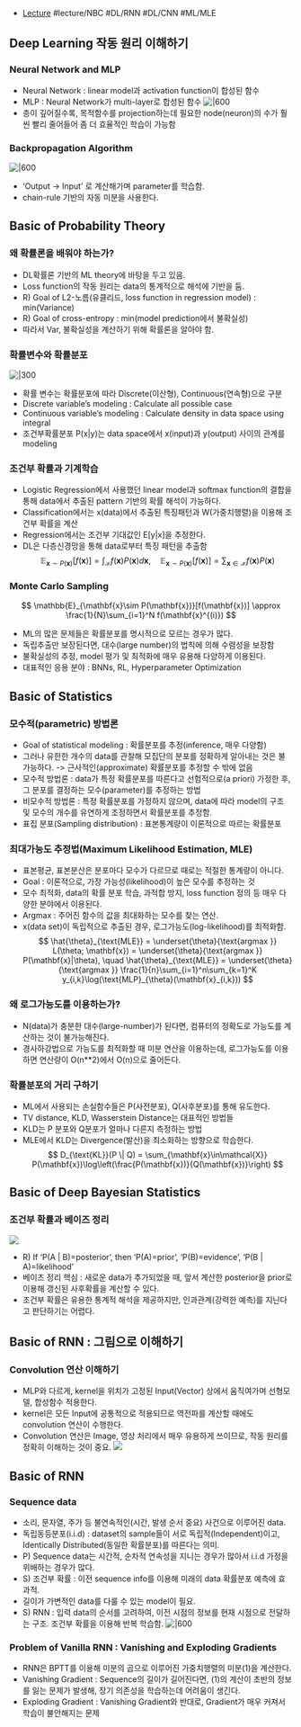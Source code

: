 - [Lecture](https://youtube.com/playlist?list=PLP37CSD8dyIZUftqc3ZFSaCyPe1ZepPXL&si=cYHWed5n1sYVhzJZ ) #lecture/NBC #DL/RNN #DL/CNN #ML/MLE
## Deep Learning 작동 원리 이해하기
### Neural Network and MLP
- Neural Network : linear model과 activation function이 합성된 함수
- MLP : Neural Network가 multi-layer로 합성된 함수
  ![|600](https://i.imgur.com/V2mUG5Z.png)
- 층이 깊어질수록, 목적함수를 projection하는데 필요한 node(neuron)의 수가 훨씬 빨리 줄어들어 좀 더 효율적인 학습이 가능함

### Backpropagation Algorithm
![|600](https://i.imgur.com/UW5SFec.png)
- ‘Output -> Input’ 로 계산해가며 parameter를 학습함.
- chain-rule 기반의 자동 미분을 사용한다.

## Basic of Probability Theory
### 왜 확률론을 배워야 하는가?
- DL확률론 기반의 ML theory에 바탕을 두고 있음.
- Loss function의 작동 원리는 data의 통계적으로 해석에 기반을 둠.
- R) Goal of L2-노름(유클리드, loss function in regression model) : min(Variance)
- R) Goal of cross-entropy : min(model prediction에서 불확실성)
- 따라서 Var, 불확실성을 계산하기 위해 확률론을 알아야 함.

### 확률변수와 확률분포
![|300](https://i.imgur.com/813o4vK.png)

- 확률 변수는 확률분포에 따라 Discrete(이산형), Continuous(연속형)으로 구분
- Discrete variable’s modeling : Calculate all possible case
- Continuous variable’s modeling : Calculate density in data space using integral
- 조건부확률분포 P(x|y)는 data space에서 x(input)과 y(output) 사이의 관계를 modeling

### 조건부 확률과 기계학습
- Logistic Regression에서 사용했던 linear model과 softmax function의 결합을 통해 data에서 추출된 pattern 기반의 확률 해석이 가능하다.
- Classification에서는 x(data)에서 추출된 특징패턴과 W(가중치행렬)을 이용해 조건부 확률을 계산
- Regression에서는 조건부 기대값인 E[y|x]을 추정한다.
- DL은 다층신경망을 통해 data로부터 특징 패턴을 추출함
$$
\mathbb{E}_{\mathbf{x}\sim P(\mathbf{x})}[f(\mathbf{x})] = \int_{\mathcal{X}} f(\mathbf{x})P(\mathbf{x})d\mathbf{x}, \quad \mathbb{E}_{\mathbf{x}\sim P(\mathbf{x})}[f(\mathbf{x})] = \sum_{\mathbf{x}\in\mathcal{X}} f(\mathbf{x})P(\mathbf{x})
$$

### Monte Carlo Sampling
$$
\mathbb{E}_{\mathbf{x}\sim P(\mathbf{x})}[f(\mathbf{x})] \approx \frac{1}{N}\sum_{i=1}^N f(\mathbf{x}^{(i)})
$$
- ML의 많은 문제들은 확률분포를 명시적으로 모르는 경우가 많다.
- 독립추출만 보장된다면, 대수(large number)의 법칙에 의해 수렴성을 보장함
- 불확실성의 추정, model 평가 및 최적화에 매우 유용해 다양하게 이용된다.
- 대표적인 응용 분야 : BNNs, RL, Hyperparameter Optimization

## Basic of Statistics
### 모수적(parametric) 방법론
- Goal of statistical modeling : 확률분포를 추정(inference, 매우 다양함)
- 그러나 유한한 개수의 data를 관찰해 모집단의 분포를 정확하게 알아내는 것은 불가능하다. -> 근사적인(approximate) 확률분포를 추정할 수 밖에 없음
- 모수적 방법론 : data가 특정 확률분포를 따른다고 선험적으로(a priori) 가정한 후, 그 분포를 결정하는 모수(parameter)를 추정하는 방법
- 비모수적 방법론 : 특정 확률분포를 가정하지 않으며, data에 따라 model의 구조 및 모수의 개수를 유연하게 조정하면서 확률분포를 추정함.
- 표집 분포(Sampling distribution) : 표본통계량이 이론적으로 따르는 확률분포

### 최대가능도 추정법(Maximum Likelihood Estimation, MLE)
- 표본평균, 표본분산은 분포마다 모수가 다르므로 때로는 적절한 통계량이 아니다.
- Goal : 이론적으로, 가장 가능성(likelihood)이 높은 모수를 추정하는 것
- 모수 최적화, data의 확률 분포 학습, 과적합 방지, loss function 정의 등 매우 다양한 분야에서 이용된다.
- Argmax : 주어진 함수의 값을 최대화하는 모수를 찾는 연산.
- x(data set)이 독립적으로 추출된 경우, 로그가능도(log-likelihood)를 최적화함.
$$
\hat{\theta}_{\text{MLE}} = \underset{\theta}{\text{argmax }} L(\theta; \mathbf{x}) = \underset{\theta}{\text{argmax }} P(\mathbf{x}|\theta), \quad \hat{\theta}_{\text{MLE}} = \underset{\theta}{\text{argmax }} \frac{1}{n}\sum_{i=1}^n\sum_{k=1}^K y_{i,k}\log(\text{MLP}_{\theta}(\mathbf{x}_{i,k}))
$$

### 왜 로그가능도를 이용하는가?
- N(data)가 충분한 대수(large-number)가 된다면, 컴퓨터의 정확도로 가능도를 계산하는 것이 불가능해진다.
- 경사하강법으로 가능도를 최적화할 때 미분 연산을 이용하는데, 로그가능도를 이용하면 연산량이 O(n**2)에서 O(n)으로 줄어든다.

### 확률분포의 거리 구하기
- ML에서 사용되는 손실함수들은 P(사전분포), Q(사후분포)를 통해 유도한다.
- TV distance, KLD, Wasserstein Distance는 대표적인 방법들
- KLD는 P 분포와 Q분포가 얼마나 다른지 측정하는 방법
- MLE에서 KLD는 Divergence(발산)을 최소화하는 방향으로 학습한다.
$$
D_{\text{KL}}(P \| Q) = \sum_{\mathbf{x}\in\mathcal{X}} P(\mathbf{x})\log\left(\frac{P(\mathbf{x})}{Q(\mathbf{x})}\right)
$$
## Basic of Deep Bayesian Statistics
### 조건부 확률과 베이즈 정리
![](https://i.imgur.com/mwxzsVt.png)
- R) If ‘P(A | B)=posterior’, then ‘P(A)=prior’, ‘P(B)=evidence’, ‘P(B | A)=likelihood’
- 베이즈 정리 핵심 : 새로운 data가 추가되었을 때, 앞서 계산한 posterior을 prior로 이용해 갱신된 사후확률을 계산할 수 있다.
- 조건부 확률은 유용한 통계적 해석을 제공하지만, 인과관계(강력한 예측)를 지닌다고 판단하기는 어렵다.

## Basic of RNN : 그림으로 이해하기
### Convolution 연산 이해하기
- MLP와 다르게, kernel을 위치가 고정된 Input(Vector) 상에서 움직여가며 선형모델, 합성함수 적용한다.
- kernel은 모든 Input에 공통적으로 적용되므로 역전파를 계산할 때에도 convolution 연산이 수행한다.
- Convolution 연산은 Image, 영상 처리에서 매우 유용하게 쓰이므로, 작동 원리를 정확히 이해하는 것이 중요.
![](https://i.imgur.com/Ulc6Np2.png)


## Basic of RNN
### Sequence data
- 소리, 문자열, 주가 등 불연속적인(시간, 발생 순서 중요) 사건으로 이루어진 data.
- 독립동등분포(i.i.d) : dataset의 sample들이 서로 독립적(Independent)이고, Identically Distributed(동일한 확률분포)를 따른다는 의미.
- P) Sequence data는 시간적, 순차적 연속성을 지니는 경우가 많아서 i.i.d 가정을 위배하는 경우가 많다.
- S) 조건부 확률 : 이전 sequence info를 이용해 미래의 data 확률분포 예측에 효과적.
- 길이가 가변적인 data를 다룰 수 있는 model이 필요.
- S) RNN : 입력 data의 순서를 고려하여, 이전 시점의 정보를 현재 시점으로 전달하는 구조. 조건부 확률을 이용해 반복 학습함.
![|600](https://i.imgur.com/V9QR2Hm.png)

### Problem of Vanilla RNN : Vanishing and Exploding Gradients
- RNN은 BPTT를 이용해 미분의 곱으로 이루어진 가중치행렬의 미분(1)을 계산한다.
- Vanishing Gradient : Sequence의 길이가 길어진다면, (1)의 계산이 초반의 정보를 잃는 문제가 발생해, 장기 의존성을 학습하는데 어려움이 생긴다.
- Exploding Gradient : Vanishing Gradient와 반대로, Gradient가 매우 커져서 학습이 불안해지는 문제